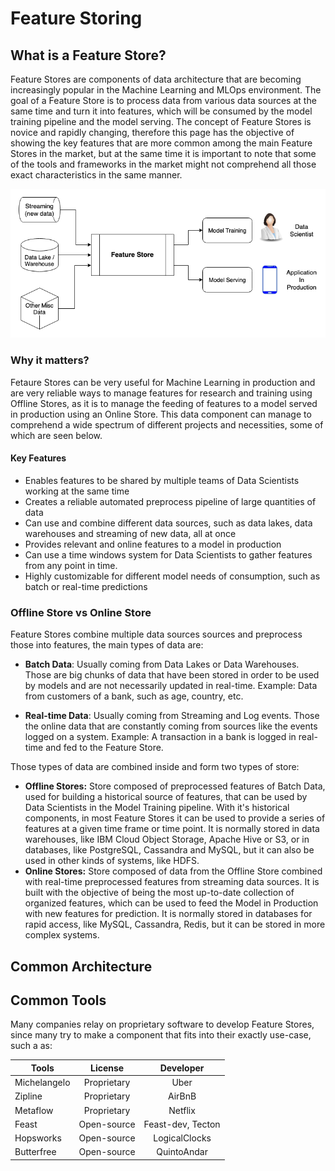 # Feature Storing

## What is a Feature Store?
Feature Stores are components of data architecture that are becoming increasingly popular in the Machine Learning and MLOps environment. The goal of a Feature Store is to process data from various data sources at the same time and turn it into features, which will be consumed by the model training pipeline and the model serving. The concept of Feature Stores is novice and rapidly changing, therefore this page has the objective of showing the key features that are more common among the main Feature Stores in the market, but at the same time it is important to note that some of the tools and frameworks in the market might not comprehend all those exact characteristics in the same manner. 

![alt text](FeatureStore-Simple.png "Logo Title Text 1")

### Why it matters?
Fetaure Stores can be very useful for Machine Learning in production and are very reliable ways to manage features  for research and training using Offline Stores, as it is to manage the feeding of features to a model served in production using an Online Store. This data component can manage to comprehend a wide spectrum of different projects and necessities, some of which are seen below.

#### Key Features

- Enables features to be shared by multiple teams of Data Scientists working at the same time
- Creates a reliable automated preprocess pipeline of large quantities of data
- Can use and combine different data sources, such as data lakes, data warehouses and streaming of new data, all at once
- Provides relevant and online features to a model in production
- Can use a time windows system for Data Scientists to gather features from any point in time.
- Highly customizable for different model needs of consumption, such as batch or real-time predictions

### Offline Store vs Online Store
Feature Stores combine multiple data sources sources and preprocess those into features, the main types of data are:

- **Batch Data**: Usually coming from Data Lakes or Data Warehouses. Those are big chunks of data that have been stored in order to be used by models and are not necessarily updated in real-time. Example: Data from customers of a bank, such as age, country, etc.

- **Real-time Data**: Usually coming from Streaming and Log events. Those the online data that are constantly coming from sources like the events logged on a system. Example: A transaction in a bank is logged in real-time and fed to the Feature Store.

Those types of data are combined inside and form two types of store: 

- **Offline Stores:** Store composed of preprocessed features of Batch Data, used for building a historical source of features, that can be used by Data Scientists in the Model Training pipeline. With it's historical components, in most Feature Stores it can be used to provide a series of features at a given time frame or time point. It is normally stored in data warehouses, like IBM Cloud Object Storage, Apache Hive or S3, or in databases, like PostgreSQL, Cassandra and MySQL, but it can also be used in other kinds of systems, like HDFS.
- **Online Stores:** Store composed of data from the Offline Store combined with real-time preprocessed features from streaming data sources. It is built with the objective of being the most up-to-date collection of organized features, which can be used to feed the Model in Production with new features for prediction. It is normally stored in databases for rapid access, like MySQL, Cassandra, Redis, but it can be stored in more complex systems.  

## Common Architecture

## Common Tools
Many companies relay on proprietary software to develop Feature Stores, since many try to make a component that fits into their exactly use-case, such a as:


| Tools        | License           | Developer  |
| ------------ |:-----------------:|:----------:|
| Michelangelo | Proprietary       | Uber       |
| Zipline      | Proprietary       | AirBnB     |
| Metaflow     | Proprietary       | Netflix    |
| Feast        | Open-source       | Feast-dev, Tecton|
| Hopsworks    | Open-source       | LogicalClocks|
| Butterfree   | Open-source       | QuintoAndar|


